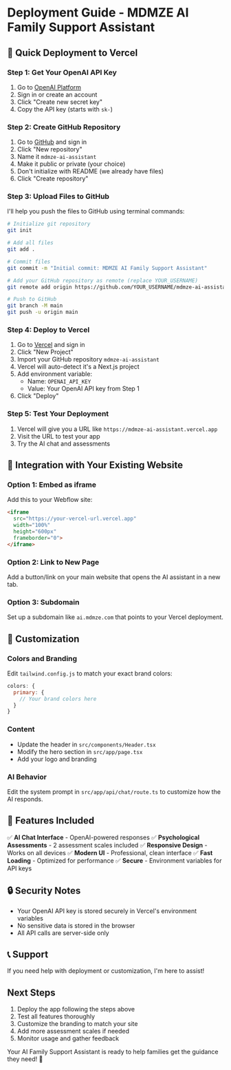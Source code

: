 # Deployment Guide - MDMZE AI Family Support Assistant

## 🚀 Quick Deployment to Vercel

### Step 1: Get Your OpenAI API Key
1. Go to [OpenAI Platform](https://platform.openai.com/api-keys)
2. Sign in or create an account
3. Click "Create new secret key"
4. Copy the API key (starts with `sk-`)

### Step 2: Create GitHub Repository
1. Go to [GitHub](https://github.com) and sign in
2. Click "New repository"
3. Name it `mdmze-ai-assistant`
4. Make it public or private (your choice)
5. Don't initialize with README (we already have files)
6. Click "Create repository"

### Step 3: Upload Files to GitHub
I'll help you push the files to GitHub using terminal commands:

```bash
# Initialize git repository
git init

# Add all files
git add .

# Commit files
git commit -m "Initial commit: MDMZE AI Family Support Assistant"

# Add your GitHub repository as remote (replace YOUR_USERNAME)
git remote add origin https://github.com/YOUR_USERNAME/mdmze-ai-assistant.git

# Push to GitHub
git branch -M main
git push -u origin main
```

### Step 4: Deploy to Vercel
1. Go to [Vercel](https://vercel.com) and sign in
2. Click "New Project"
3. Import your GitHub repository `mdmze-ai-assistant`
4. Vercel will auto-detect it's a Next.js project
5. Add environment variable:
   - Name: `OPENAI_API_KEY`
   - Value: Your OpenAI API key from Step 1
6. Click "Deploy"

### Step 5: Test Your Deployment
1. Vercel will give you a URL like `https://mdmze-ai-assistant.vercel.app`
2. Visit the URL to test your app
3. Try the AI chat and assessments

## 🔧 Integration with Your Existing Website

### Option 1: Embed as iframe
Add this to your Webflow site:
```html
<iframe 
  src="https://your-vercel-url.vercel.app" 
  width="100%" 
  height="600px"
  frameborder="0">
</iframe>
```

### Option 2: Link to New Page
Add a button/link on your main website that opens the AI assistant in a new tab.

### Option 3: Subdomain
Set up a subdomain like `ai.mdmze.com` that points to your Vercel deployment.

## 🎨 Customization

### Colors and Branding
Edit `tailwind.config.js` to match your exact brand colors:
```javascript
colors: {
  primary: {
    // Your brand colors here
  }
}
```

### Content
- Update the header in `src/components/Header.tsx`
- Modify the hero section in `src/app/page.tsx`
- Add your logo and branding

### AI Behavior
Edit the system prompt in `src/app/api/chat/route.ts` to customize how the AI responds.

## 📱 Features Included

✅ **AI Chat Interface** - OpenAI-powered responses
✅ **Psychological Assessments** - 2 assessment scales included
✅ **Responsive Design** - Works on all devices
✅ **Modern UI** - Professional, clean interface
✅ **Fast Loading** - Optimized for performance
✅ **Secure** - Environment variables for API keys

## 🔒 Security Notes

- Your OpenAI API key is stored securely in Vercel's environment variables
- No sensitive data is stored in the browser
- All API calls are server-side only

## 📞 Support

If you need help with deployment or customization, I'm here to assist!

## Next Steps

1. Deploy the app following the steps above
2. Test all features thoroughly
3. Customize the branding to match your site
4. Add more assessment scales if needed
5. Monitor usage and gather feedback

Your AI Family Support Assistant is ready to help families get the guidance they need! 🎉
